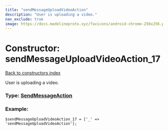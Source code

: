 ```yaml
---
title: "sendMessageUploadVideoAction"
description: "User is uploading a video."
nav_exclude: true
image: https://docs.madelineproto.xyz/favicons/android-chrome-256x256.png
---
```

# Constructor: sendMessageUploadVideoAction\_17  
[Back to constructors index](/API_docs/constructors/index.html)



User is uploading a video.




### Type: [SendMessageAction](/API_docs/types/SendMessageAction.html)


### Example:

```
$sendMessageUploadVideoAction_17 = ['_' => 'sendMessageUploadVideoAction'];
```  
